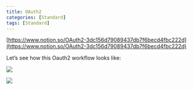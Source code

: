 ```yaml
---
title: OAuth2
categories: [Standard]
tags: [Standard]
---
```


[https://www.notion.so/OAuth2-3dc156d79089437db7f6becd4fbc222d](https://www.notion.so/OAuth2-3dc156d79089437db7f6becd4fbc222d)


Let’s see how this Oauth2 workflow looks like:


![](https://prod-files-secure.s3.us-west-2.amazonaws.com/9960fb2a-b75e-4bea-a8f9-b00925db1215/3bce41e0-99e8-4ebd-9701-e2bc9cbb79a2/Untitled.png?X-Amz-Algorithm=AWS4-HMAC-SHA256&X-Amz-Content-Sha256=UNSIGNED-PAYLOAD&X-Amz-Credential=ASIAZI2LB466TTBZRPIG%2F20251015%2Fus-west-2%2Fs3%2Faws4_request&X-Amz-Date=20251015T202605Z&X-Amz-Expires=3600&X-Amz-Security-Token=IQoJb3JpZ2luX2VjENX%2F%2F%2F%2F%2F%2F%2F%2F%2F%2FwEaCXVzLXdlc3QtMiJGMEQCIE51ZAvZanpUdb8sNQAK3XVZuX7dsplLiG6qbNA%2FaaZXAiAdxvjhgDAXiWB1ZFb55nVbNgmiFFP8AQ%2BPuAZZQ9pp5yr%2FAwh9EAAaDDYzNzQyMzE4MzgwNSIMyr35TqjUfQWF9m5FKtwDVumWuPsW3cTJvo8JADjEz1I8Y20tQr9qk7e1uT49vGNFgaMT4USl34xJtEmo2N3VAe1cdN%2ButNW08rU97pZnKxhKo3%2FMDkxiZLxiAPrG%2FxSilui4A35MU7mFsLz7%2BYONh7KPsRIq38OyNie%2ByoAeqoNDZS6Ce6IO5HdzC7sp07QwhIzDn3GxvBEP%2BJ0G5zGQ9E9Oe5qa7hkmjqKvyqTnpi28dfmfbJey7QkNff1DSmK0KRXY%2BGRiPgEdb6qv9uBc9PIceg3SlWpoZxwUcstep2%2Fd5itdRdNsHPYzoEZH5PtfI8ypdB2G0yL3qjPff7mo9nqOUrliwN9glOHo3wlHDAnvdK44pBeAd8e%2BUxnewuh9BGdY%2FZIUTxn17opJLvclmoB1wqQ1%2BgunOu8F0LqlIMEvWgwCZBvE1tc3RDlvTbP76X5jd%2F2PYunkAvcPOHNnR8cknKAqX1H0Vxhy6C0rJEDHKlmBuK%2Ft1xvgTOqo6TO3QGovonzDmQiINRlBkgiS6ZklAv4PJOEskK1De%2Fj9FPJOsfLep38c7pilLC8J%2Fy3%2B8e9APbzl2Gci8%2FxMdbT4qm4c%2Bt6EbC6xt1C9N7mUANWN2zAL9irI2NMrDzaI7HK8fHdE%2BzhgmyxQYLgw44PAxwY6pgFT92liQ%2Bo1A12tuijDXtTiD5uDkQ7W%2FtyUMlUyRlQRuZHliY4vCzNpdAi%2Bgsmu1uOB8Zn4cdE4W2q6wpOFsF%2FLNtAj949JdCQUdC3P6eWs4qUz38Nv%2BH9xLd%2B%2BaP65ZKDHIaZbFdIHcAnkPSsdOGDZgvfANZUx3rMXpDXLqUP4c2LMsC8q%2BdixMeMGbv%2FBTXG5E52prFxqC%2FphFzOwp4MFyqkzg2Jl&X-Amz-Signature=42600283a918cd0de000575e3c496989ae35045eeb57617e78acec6220692ba7&X-Amz-SignedHeaders=host&x-amz-checksum-mode=ENABLED&x-id=GetObject)


![](https://prod-files-secure.s3.us-west-2.amazonaws.com/9960fb2a-b75e-4bea-a8f9-b00925db1215/27d32b66-de43-41de-80f7-7edb81d1190f/Untitled.png?X-Amz-Algorithm=AWS4-HMAC-SHA256&X-Amz-Content-Sha256=UNSIGNED-PAYLOAD&X-Amz-Credential=ASIAZI2LB466TTBZRPIG%2F20251015%2Fus-west-2%2Fs3%2Faws4_request&X-Amz-Date=20251015T202605Z&X-Amz-Expires=3600&X-Amz-Security-Token=IQoJb3JpZ2luX2VjENX%2F%2F%2F%2F%2F%2F%2F%2F%2F%2FwEaCXVzLXdlc3QtMiJGMEQCIE51ZAvZanpUdb8sNQAK3XVZuX7dsplLiG6qbNA%2FaaZXAiAdxvjhgDAXiWB1ZFb55nVbNgmiFFP8AQ%2BPuAZZQ9pp5yr%2FAwh9EAAaDDYzNzQyMzE4MzgwNSIMyr35TqjUfQWF9m5FKtwDVumWuPsW3cTJvo8JADjEz1I8Y20tQr9qk7e1uT49vGNFgaMT4USl34xJtEmo2N3VAe1cdN%2ButNW08rU97pZnKxhKo3%2FMDkxiZLxiAPrG%2FxSilui4A35MU7mFsLz7%2BYONh7KPsRIq38OyNie%2ByoAeqoNDZS6Ce6IO5HdzC7sp07QwhIzDn3GxvBEP%2BJ0G5zGQ9E9Oe5qa7hkmjqKvyqTnpi28dfmfbJey7QkNff1DSmK0KRXY%2BGRiPgEdb6qv9uBc9PIceg3SlWpoZxwUcstep2%2Fd5itdRdNsHPYzoEZH5PtfI8ypdB2G0yL3qjPff7mo9nqOUrliwN9glOHo3wlHDAnvdK44pBeAd8e%2BUxnewuh9BGdY%2FZIUTxn17opJLvclmoB1wqQ1%2BgunOu8F0LqlIMEvWgwCZBvE1tc3RDlvTbP76X5jd%2F2PYunkAvcPOHNnR8cknKAqX1H0Vxhy6C0rJEDHKlmBuK%2Ft1xvgTOqo6TO3QGovonzDmQiINRlBkgiS6ZklAv4PJOEskK1De%2Fj9FPJOsfLep38c7pilLC8J%2Fy3%2B8e9APbzl2Gci8%2FxMdbT4qm4c%2Bt6EbC6xt1C9N7mUANWN2zAL9irI2NMrDzaI7HK8fHdE%2BzhgmyxQYLgw44PAxwY6pgFT92liQ%2Bo1A12tuijDXtTiD5uDkQ7W%2FtyUMlUyRlQRuZHliY4vCzNpdAi%2Bgsmu1uOB8Zn4cdE4W2q6wpOFsF%2FLNtAj949JdCQUdC3P6eWs4qUz38Nv%2BH9xLd%2B%2BaP65ZKDHIaZbFdIHcAnkPSsdOGDZgvfANZUx3rMXpDXLqUP4c2LMsC8q%2BdixMeMGbv%2FBTXG5E52prFxqC%2FphFzOwp4MFyqkzg2Jl&X-Amz-Signature=d6a9d6e98f8ef395f4bee0ae1cbc50322d6d602f7e02ab57b01ab7f19d814c87&X-Amz-SignedHeaders=host&x-amz-checksum-mode=ENABLED&x-id=GetObject)

